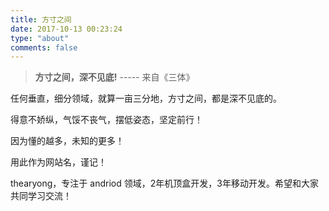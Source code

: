 ```yaml
---
title: 方寸之间
date: 2017-10-13 00:23:24
type: "about"
comments: false
---
```

>**方寸之间，深不见底!** ----- 来自《三体》

任何垂直，细分领域，就算一亩三分地，方寸之间，都是深不见底的。

得意不娇纵，气馁不丧气，摆低姿态，坚定前行！

因为懂的越多，未知的更多！

用此作为网站名，谨记！

thearyong，专注于 andriod 领域，2年机顶盒开发，3年移动开发。希望和大家共同学习交流！
